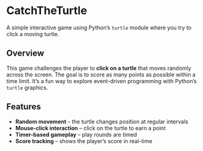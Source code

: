 # CatchTheTurtle

A simple interactive game using Python’s `turtle` module where you try to click a moving turtle.

##  Overview

This game challenges the player to **click on a turtle** that moves randomly across the screen. The goal is to score as many points as possible within a time limit. It’s a fun way to explore event-driven programming with Python’s `turtle` graphics.

##  Features

- **Random movement** – the turtle changes position at regular intervals
- **Mouse-click interaction** – click on the turtle to earn a point
- **Timer-based gameplay** – play rounds are timed
- **Score tracking** – shows the player’s score in real-time
